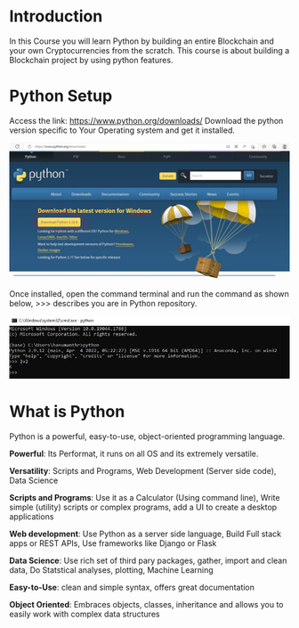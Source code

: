 # Introduction

In this Course you will learn Python by building an entire Blockchain and your own Cryptocurrencies from the scratch. This course is about building a Blockchain project by using python features.

# Python Setup

Access the link: https://www.python.org/downloads/
Download the python version specific to Your Operating system and get it installed.

![outcome](./01.JPG)

Once installed, open the command terminal and run the command as shown below, >>> describes you are in Python repository.

![outcome](./02.JPG)


# What is Python
Python is a powerful, easy-to-use, object-oriented programming language.

**Powerful**: Its Performat, it runs on all OS and its extremely versatile.

**Versatility**: Scripts and Programs, Web Development (Server side code), Data Science

**Scripts and Programs**: Use it as a Calculator (Using command line), Write simple (utility) scripts or complex programs, add a UI to create a desktop applications

**Web development**: Use Python as a server side language, Build Full stack apps or REST APIs, Use frameworks like Django or Flask

**Data Science**: Use rich set of third pary packages, gather, import and clean data, Do Statstical analyses, plotting, Machine Learning

**Easy-to-Use**: clean and simple syntax, offers great documentation

**Object Oriented**: Embraces objects, classes, inheritance and allows you to easily work with complex data structures








